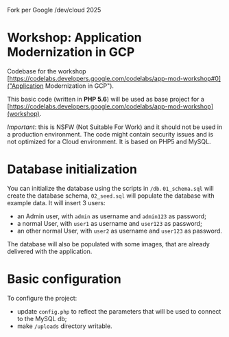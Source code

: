 Fork per Google /dev/cloud 2025

# Workshop: Application Modernization in GCP

Codebase for the workshop [https://codelabs.developers.google.com/codelabs/app-mod-workshop#0]("Application Modernization in GCP").

This basic code (written in **PHP 5.6**) will be used as base project for a [https://codelabs.developers.google.com/codelabs/app-mod-workshop](workshop). 

*Important*: this is NSFW (Not Suitable For Work) and it should not be used in a production environment. The code might contain security issues and is not optimized for a Cloud environment. It is based on PHP5 and MySQL.


# Database initialization

You can initialize the database using the scripts in `/db`. `01_schema.sql` will create the database schema, `02_seed.sql` will populate the database with example data. It will insert 3 users:

* an Admin user, with `admin` as username and `admin123` as password;
* a normal User, with `user1` as username and `user123` as password;
* an other normal User, with `user2` as username and `user123` as password.

The database will also be populated with some images, that are already delivered with the application.

# Basic configuration

To configure the project:

* update `config.php` to reflect the parameters that will be used to connect to the MySQL db;
* make `/uploads` directory writable.
